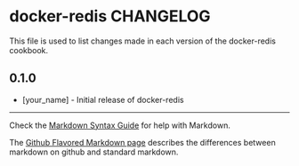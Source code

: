 docker-redis CHANGELOG
======================

This file is used to list changes made in each version of the docker-redis cookbook.

0.1.0
-----
- [your_name] - Initial release of docker-redis

- - -
Check the [Markdown Syntax Guide](http://daringfireball.net/projects/markdown/syntax) for help with Markdown.

The [Github Flavored Markdown page](http://github.github.com/github-flavored-markdown/) describes the differences between markdown on github and standard markdown.
